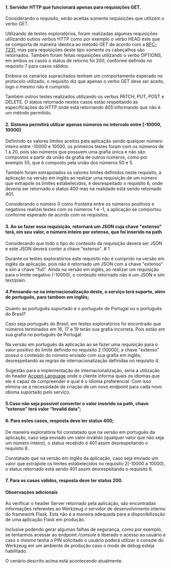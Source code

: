 #### 1​. Servidor HTTP que funcionará apenas para requisições GET.

Considerando o requisito, serão aceitas somente requisições que utilizem o verbo GET.

Utilizando de testes exploratórios, foram realizadas algumas requisições utilizando outros verbos HTTP como por exemplo o verbo HEAD este que se comporta de maneira identica ao método GET de acordo com a [RFC-7231](https://tools.ietf.org/html/rfc7231#section-4.3.2), mas para requisições deste tipo somente os cabeçalhos são retornados. Também foram feitas requisições utilizando o verbo OPTIONS, em ambos os casos o status de retorno foi 200, conforme definido no requisito 7 para casos válidos.

Embora os cenários supracitados tenham um comportamento esperado no protocolo utilizado, o requisito diz que apenas o verbo GET deve ser aceito, logo o mesmo não é cumprido.

Também outros testes realizados utilizando os verbos PATCH, PUT, POST e DELETE. O status retornado nestes casos estão respeitando as especificações do HTTP onde está retornando 405 informando que não é um método permitido.

#### 2​. Sistema permitirá utilizar apenas números no intervalo entre [-10000, 10000]
Definindo os valores limites aceitos pela aplicação sendo qualquer número inteiro entre -10000 e 10000, os primeiros testes foram com os números de 1 à 20, pois são números que possuem uma grafia única e não são compostos a partir da união da grafia de outros números, como por exemplo 55, que é composto pela união dos números 50 e 5.

Também foram extrapolados os valores limites definidos neste requisito, a aplicação na versão em inglês ao realizar uma requisição de um número que extrapole os limites estabelecidos, é desrespeitado o requisito 6, onde deveria ser retornado o status 400 mas na realidade está sendo retornado 401.

Considerando o número 0 como fronteira entre os números posítivos e negativos realizei testes com os números 1 e -1, a aplicação se comportou conforme esperado de acordo com os requisitos.

#### 3​. Ao se fazer essa requisição, retornará um JSON cuja chave "extenso" terá, em seu valor, o número inteiro por extenso, que foi inserido na path

Considerando que todo o tipo do conteúdo da requisição deverá ser JSON e este JSON deverá conter a chave "extenso". # 1

Durante os testes exploratórios este requisito não é cumprido na versão em inglês da aplicação, pois não é retornado um JSON com a chave "extenso" e sim a chave "full". Ainda na versão em inglês, ao realizar um requisição para o limite negativo (-10000), o conteúdo retornado não é um JSON e sim text/plain.

#### 4.Pensando-se na internacionalização deste, o serviço terá suporte, além de português, para tambem em inglês;

Quanto ao português suportado é o português de Portugal ou o português do Brasil?

Caso seja português do Brasil, em testes exploratórios foi encontrado que números terminados em 16, 17 e 19 terão sua grafia incorreta. Pois estão em sua grafia no português de Portugal.

Na versão em português da aplicação ao se fazer uma requisição para o valor positivo do limite definido no requisito 2 (10000), a chave "extenso" possuí o conteúdo do número enviado com sua grafia em inglês, desrespeitando as regras de internacionalização definidas no requisito 4.

Sugestão para a implementação de internacionalização, seria a utilização do header [Accept-Language](https://developer.mozilla.org/en-US/docs/Web/HTTP/Headers/Accept-Language) onde o cliente informa quais os idiomas que ele é capaz de compreender e qual é o idioma preferencial. Com isso elimina-se a necessidade de criação de um novo endpoint para cada novo idioma suportado pelo serviço.

#### 5.Caso não seja possível converter o valor inserido na path, chave “extenso” terá valor “Invalid data”;

#### 6.​ Para estes casos, resposta deve ter status 400;
De maneira exploratória foi constatado que na versão em português da aplicação, caso seja enviado um valor inválido (qualquer valor que não seja um número inteiro), o status recebido é 401 assim desrespeitando o requisito 6.

Constatado que na versão em inglês da aplicação, caso seja enviado um valor que extrapole os limites estabelecidos no requisito 2(-10000 a 10000), o status retornado está sendo 401 assim desrespeitando o requisito 6.

#### 7.​ Para os casos válidos, resposta deve ter status 200.


#### Observações adicionais
Ao verificar o header Server retornado pela aplicação, são encontradas informações referentes ao Werkzeug o servidor de desenvolvimento interno do framework Flask. Esta não é a maneira adequada para a disponibilização de uma aplicação Flask em produção.

 Inclusive podendo gerar algumas falhas de segurança, como por exemplo, se tentarmos acessar ao endpoint */console* é liberado o acesso ao usuário e caso o mesmo tenha o PIN solicitado o usuário poderá utilizar o console do Werkzeug em um ambiente de produção caso o modo de debug esteja habilitado.

O cenário descrito acima está acontecendo atualmente.

